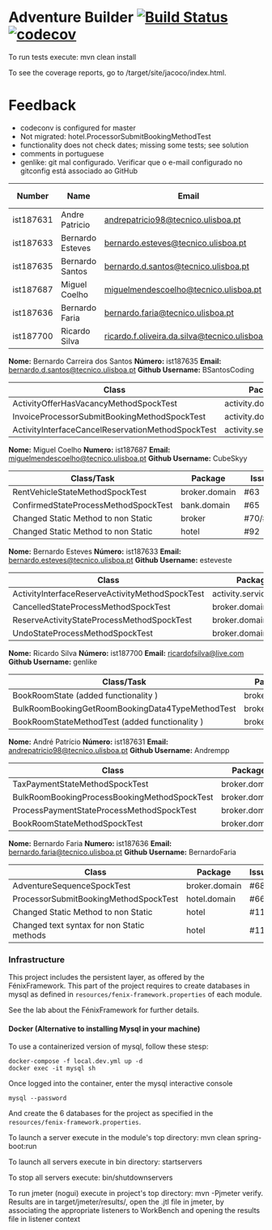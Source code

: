 # Adventure Builder [![Build Status](https://travis-ci.com/tecnico-softeng/es19tg_13-project.svg?token=18mQisuv59o2ZBZknWxY&branch=develop)](https://travis-ci.com/tecnico-softeng/es19tg_13-project)[![codecov](https://codecov.io/gh/tecnico-softeng/es19tg_13-project/branch/master/graph/badge.svg?token=3UtdufKikD)](https://codecov.io/gh/tecnico-softeng/es19tg_13-project)



To run tests execute: mvn clean install

To see the coverage reports, go to <module name>/target/site/jacoco/index.html.

# Feedback
- codeconv is configured for master
- Not migrated: hotel.ProcessorSubmitBookingMethodTest
- functionality does not check dates; missing some tests; see solution
- comments in portuguese
- genlike: git mal configurado. Verificar que o e-mail configurado no gitconfig está associado ao GitHub

| Number    | Name             | Email                                          | GitHub Username | Group |
| --------- | ---------------- | ---------------------------------------------- | --------------- | ----- |
| ist187631 | Andre Patricio   | andrepatricio98@tecnico.ulisboa.pt             | Andrempp        | 1     |
| ist187633 | Bernardo Esteves | bernardo.esteves@tecnico.ulisboa.pt            | esteveste       | 1     |
| ist187635 | Bernardo Santos  | bernardo.d.santos@tecnico.ulisboa.pt           | BSantosCoding   | 1     |
| ist187687 | Miguel Coelho    | miguelmendescoelho@tecnico.ulisboa.pt          | CubeSkyy        | 2     |
| ist187636 | Bernardo Faria   | bernardo.faria@tecnico.ulisboa.pt              | BernardoFaria   | 2     |
| ist187700 | Ricardo Silva    | ricardo.f.oliveira.da.silva@tecnico.ulisboa.pt | genlike         | 2     |



**Nome:** Bernardo Carreira dos Santos **Número:** ist187635 **Email:** bernardo.d.santos@tecnico.ulisboa.pt **Github Username:** BSantosCoding

| Class                                             | Package                 | Issue |
| ------------------------------------------------- | ----------------------- | ----- |
| ActivityOfferHasVacancyMethodSpockTest            | activity.domain         | #61   |
| InvoiceProcessorSubmitBookingMethodSpockTest      | activity.domain         | #62   |
| ActivityInterfaceCancelReservationMethodSpockTest | activity.services.local | #60   |

**Nome:** Miguel Coelho **Numero:** ist187687 **Email:** miguelmendescoelho@tecnico.ulisboa.pt  **Github Username:** CubeSkyy

| Class/Task                                   | Package             | Issue |
| -------------------------------------------- | ------------------- | ----- |
| RentVehicleStateMethodSpockTest              | broker.domain       | #63   |
| ConfirmedStateProcessMethodSpockTest         | bank.domain         | #65   |
| Changed Static Method to non Static          | broker              | #70/#90 |
| Changed Static Method to non Static          | hotel              | #92 |

**Nome:** Bernardo Esteves **Número:** ist187633 **Email:** bernardo.esteves@tecnico.ulisboa.pt **Github Username:** esteveste

| Class                                           | Package                 | Issue |
| ----------------------------------------------- | ----------------------- | ----- |
| ActivityInterfaceReserveActivityMethodSpockTest | activity.services.local | #72   |
| CancelledStateProcessMethodSpockTest            | broker.domain           | #64   |
| ReserveActivityStateProcessMethodSpockTest      | broker.domain           | #74   |
| UndoStateProcessMethodSpockTest                 | broker.domain           | #75   |

**Nome:** Ricardo Silva **Número:** ist187700 **Email:** ricardofsilva@live.com **Github Username:** genlike

| Class/Task                                        | Package                 | Issue |
| ------------------------------------------------- | ----------------------- | ----- |
| BookRoomState	(added functionality )				| broker.domain			  | #94   |
| BulkRoomBookingGetRoomBookingData4TypeMethodTest	| broker.domain			  | #104  |
| BookRoomStateMethodTest (added functionality )	| broker.domain			  | #115  |

**Nome:** André Patrício **Número:** ist187631 **Email:** andrepatricio98@tecnico.ulisboa.pt **Github Username:** Andrempp

| Class                                           | Package                 | Issue |
| ----------------------------------------------- | ----------------------- | ----- |
| TaxPaymentStateMethodSpockTest 				  | broker.domain           | #99   |
| BulkRoomBookingProcessBookingMethodSpockTest    | broker.domain           | #79   |
| ProcessPaymentStateProcessMethodSpockTest       | broker.domain           | #77   |
| BookRoomStateMethodSpockTest	                  | broker.domain           | #78   |


**Nome:** Bernardo Faria **Numero:** ist187636 **Email:** bernardo.faria@tecnico.ulisboa.pt  **Github Username:** BernardoFaria

| Class                                      | Package      | Issue |
| ------------------------------------------ | ------------ | ----- |
| AdventureSequenceSpockTest                 | broker.domain  | #68   |
| ProcessorSubmitBookingMethodSpockTest      | hotel.domain | #66   |
| Changed Static Method to non Static        | hotel        | #112   |
| Changed text syntax for non Static methods             | hotel | #112   |


### Infrastructure

This project includes the persistent layer, as offered by the FénixFramework.
This part of the project requires to create databases in mysql as defined in `resources/fenix-framework.properties` of each module.

See the lab about the FénixFramework for further details.

#### Docker (Alternative to installing Mysql in your machine)

To use a containerized version of mysql, follow these stesp:

```
docker-compose -f local.dev.yml up -d
docker exec -it mysql sh
```

Once logged into the container, enter the mysql interactive console

```
mysql --password
```

And create the 6 databases for the project as specified in
the `resources/fenix-framework.properties`.

To launch a server execute in the module's top directory: mvn clean spring-boot:run

To launch all servers execute in bin directory: startservers

To stop all servers execute: bin/shutdownservers

To run jmeter (nogui) execute in project's top directory: mvn -Pjmeter verify. Results are in target/jmeter/results/, open the .jtl file in jmeter, by associating the appropriate listeners to WorkBench and opening the results file in listener context

